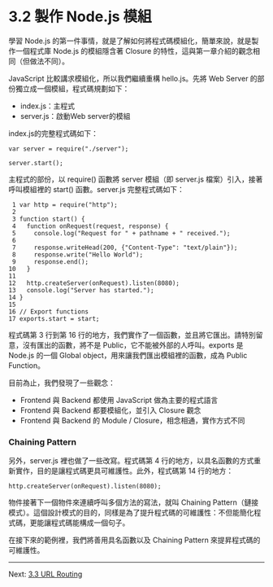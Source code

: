# 3.2 製作 Node.js 模組

學習 Node.js 的第一件事情，就是了解如何將程式碼模組化，簡單來說，就是製作一個程式庫 Node.js 的模組隱含著 Closure 的特性，這與第一章介紹的觀念相同（但做法不同）。

JavaScript 比較講求模組化，所以我們繼續重構 hello.js。先將 Web Server 的部份獨立成一個模組，程式碼規劃如下：

- index.js：主程式
- server.js：啟動Web server的模組

index.js的完整程式碼如下：

~~~~~~~~
var server = require("./server");

server.start();
~~~~~~~~

主程式的部份，以 require() 函數將 server 模組（即 server.js 檔案）引入，接著呼叫模組裡的 start() 函數。server.js 完整程式碼如下：

~~~~~~~~
 1 var http = require("http");
 2 
 3 function start() {
 4   function onRequest(request, response) {
 5     console.log("Request for " + pathname + " received.");
 6 
 7     response.writeHead(200, {"Content-Type": "text/plain"});
 8     response.write("Hello World");
 9     response.end();
10   }
11 
12   http.createServer(onRequest).listen(8080);
13   console.log("Server has started.");
14 }
15 
16 // Export functions
17 exports.start = start;
~~~~~~~~

程式碼第 3 行到第 16 行的地方，我們實作了一個函數，並且將它匯出。請特別留意，沒有匯出的函數，將不是 Public，它不能被外部的人呼叫。exports 是 Node.js 的一個 Global object，用來讓我們匯出模組裡的函數，成為 Public Function。

目前為止，我們發現了一些觀念：

- Frontend 與 Backend 都使用 JavaScript 做為主要的程式語言
- Frontend 與 Backend 都要模組化，並引入 Closure 觀念
- Frontend 與 Backend 的 Module / Closure，相念相通，實作方式不同

### Chaining Pattern

另外，server.js 裡也做了一些改寫。程式碼第 4 行的地方，以具名函數的方式重新實作，目的是讓程式碼更具可維護性。此外，程式碼第 14 行的地方：

~~~~~~~~
http.createServer(onRequest).listen(8080);
~~~~~~~~

物件接著下一個物件來連續呼叫多個方法的寫法，就叫 Chaining Pattern（鏈接模式）。這個設計模式的目的，同樣是為了提升程式碼的可維護性：不但能簡化程式碼，更能讓程式碼能構成一個句子。

在接下來的範例裡，我們將善用具名函數以及 Chaining Pattern 來提昇程式碼的可維護性。

---

Next: [3.3 URL Routing](3-url-routing.md)
